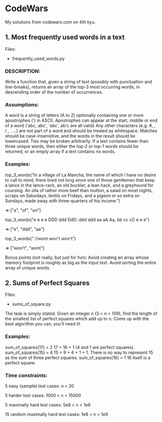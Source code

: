 # CodeWars
My solutions from codewars.com on 4th kyu.

## 1. Most frequently used words in a text
Files:
* frequently_used_words.py

### DESCRIPTION:
Write a function that, given a string of text (possibly with punctuation and line-breaks), returns an array of the top-3 most occurring words, in descending order of the number of occurrences.

### Assumptions:
A word is a string of letters (A to Z) optionally containing one or more apostrophes (') in ASCII.
Apostrophes can appear at the start, middle or end of a word ('abc, abc', 'abc', ab'c are all valid)
Any other characters (e.g. #, \, / , . ...) are not part of a word and should be treated as whitespace.
Matches should be case-insensitive, and the words in the result should be lowercased.
Ties may be broken arbitrarily.
If a text contains fewer than three unique words, then either the top-2 or top-1 words should be returned, or an empty array if a text contains no words.
### Examples:
top_3_words("In a village of La Mancha, the name of which I have no desire to call to
mind, there lived not long since one of those gentlemen that keep a lance
in the lance-rack, an old buckler, a lean hack, and a greyhound for
coursing. An olla of rather more beef than mutton, a salad on most
nights, scraps on Saturdays, lentils on Fridays, and a pigeon or so extra
on Sundays, made away with three-quarters of his income.")

=> ["a", "of", "on"]

top_3_words("e e e e DDD ddd DdD: ddd ddd aa aA Aa, bb cc cC e e e")

=> ["e", "ddd", "aa"]

top_3_words("  //wont won't won't")

=> ["won't", "wont"]

Bonus points (not really, but just for fun):
Avoid creating an array whose memory footprint is roughly as big as the input text.
Avoid sorting the entire array of unique words.

## 2. Sums of Perfect Squares
Files:
* sums_of_square.py

The task is simply stated. Given an integer n (3 < n < 109), find the length of the smallest list of perfect squares which add up to n. Come up with the best algorithm you can; you'll need it!

### Examples:

sum_of_squares(17) = 2
17 = 16 + 1 (4 and 1 are perfect squares).
sum_of_squares(15) = 4
15 = 9 + 4 + 1 + 1. There is no way to represent 15 as the sum of three perfect squares.
sum_of_squares(16) = 1
16 itself is a perfect square.

### Time constraints:

5 easy (sample) test cases: n < 20

5 harder test cases: 1000 < n < 15000

5 maximally hard test cases: 5e8 < n < 1e9

15 random maximally hard test cases: 1e8 < n < 1e9